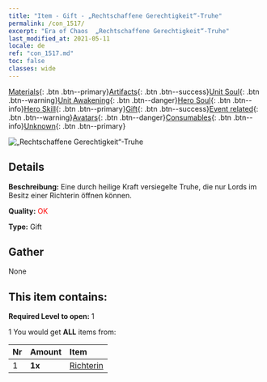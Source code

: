 ```yaml
---
title: "Item - Gift - „Rechtschaffene Gerechtigkeit“-Truhe"
permalink: /con_1517/
excerpt: "Era of Chaos  „Rechtschaffene Gerechtigkeit“-Truhe"
last_modified_at: 2021-05-11
locale: de
ref: "con_1517.md"
toc: false
classes: wide
---
```

 [Materials](/ItemsDE/){: .btn .btn--primary}[Artifacts](/ItemsDE/Artifacts/){: .btn .btn--success}[Unit Soul](/ItemsDE/UnitSoul/){: .btn .btn--warning}[Unit Awakening](/ItemsDE/UnitAwakening/){: .btn .btn--danger}[Hero Soul](/ItemsDE/HeroSoul/){: .btn .btn--info}[Hero Skill](/ItemsDE/HeroSkill/){: .btn .btn--primary}[Gift](/ItemsDE/Gift/){: .btn .btn--success}[Event related](/ItemsDE/Events/){: .btn .btn--warning}[Avatars](/ItemsDE/Avatars/){: .btn .btn--danger}[Consumables](/ItemsDE/Consumables/){: .btn .btn--info}[Unknown](/ItemsDE/Unknown/){: .btn .btn--primary}

 ![„Rechtschaffene Gerechtigkeit“-Truhe](/images/t/i_907131.png)

## Details
 **Beschreibung:** Eine durch heilige Kraft versiegelte Truhe, die nur Lords im Besitz einer Richterin öffnen können.

 **Quality:** <span style="color: #FF0000">OK</span>

 **Type:** Gift

## Gather

  None

## This item contains:

 **Required Level to open:** 1

 1 You would get **ALL** items  from:

  | Nr | Amount |     Item    |
  |:---|:-------|:------------|
  | 1 |  **1x** | [Richterin](/ItemsDE/unt_198/) |  | 
